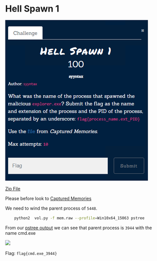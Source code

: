 # Hell Spawn 1
![](../../assets/forensics/hell-spawn-1_1.png)

[Zip File](https://drive.google.com/file/d/1porBmluAvOp9qaK-lRJf4NqYysfd9gxw/view?usp=sharing) 

Please before look to [Captured Memories](Forensics/Captured%20Memories/index.md)

We need to wind the parent process of  `5448`. 

```bash
	python2  vol.py -f mem.raw --profile=Win10x64_15063 pstree
```
From our [pstree output](../../assets/forensics/pstree.txt)  we can see that parent process is `3944` with the name cmd.exe

![](../../assets/forensics/ell-spawn-1_2.png)

Flag: `flag{cmd.exe_3944}` 
